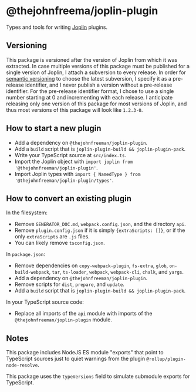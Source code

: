 # @thejohnfreema/joplin-plugin

Types and tools for writing [Joplin][] plugins.

[Joplin]: https://joplinapp.org/


## Versioning

This package is versioned after the version of Joplin from which it was
extracted.
In case multiple versions of this package must be published for a single
version of Joplin, I attach a subversion to every release.
In order for [semantic versioning][semver] to choose the latest subversion, I
specify it as a pre-release identifier, and I never publish a version without
a pre-release identifier.
For the pre-release identifier format, I chose to use a single number starting
at 0 and incrementing with each release.
I anticipate releasing only one version of this package for most versions of
Joplin, and thus most versions of this package will look like `1.2.3-0`.

[semver]: https://semver.org/


## How to start a new plugin

- Add a dependency on `@thejohnfreeman/joplin-plugin`.
- Add a `build` script that is `joplin-plugin-build && joplin-plugin-pack`.
- Write your TypeScript source at `src/index.ts`.
- Import the Joplin object with `import joplin from '@thejohnfreeman/joplin-plugin'`.
- Import Joplin types with `import { NamedType } from '@thejohnfreeman/joplin-plugin/types'`.


## How to convert an existing plugin

In the filesystem:

- Remove `GENERATOR_DOC.md`, `webpack.config.json`, and the directory `api`.
- Remove `plugin.config.json` if it is simply `{extraScripts: []}`, or if the
    only `extraScripts` are `.js` files.
- You can likely remove `tsconfig.json`.

In `package.json`:

- Remove dependencies on `copy-webpack-plugin`, `fs-extra`, `glob`,
    `on-build-webpack`, `tar`, `ts-loader`, `webpack`, `webpack-cli`,
    `chalk`, and `yargs`.
- Add a dependency on `@thejohnfreeman/joplin-plugin`.
- Remove scripts for `dist`, `prepare`, and `update`.
- Add a `build` script that is `joplin-plugin-build && joplin-plugin-pack`.

In your TypeScript source code:

- Replace all imports of the `api` module with imports of the
    `@thejohnfreeman/joplin-plugin` module.


## Notes

This package includes NodeJS ES module "exports" that point to TypeScript
sources just to quiet warnings from the plugin `@rollup/plugin-node-resolve`.

This package uses the `typeVersions` field to simulate submodule exports for
TypeScript.
